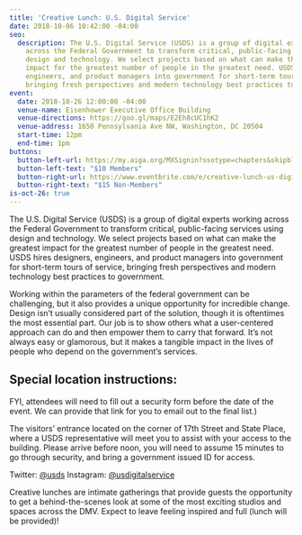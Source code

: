 ```yaml
---
title: 'Creative Lunch: U.S. Digital Service'
date: 2018-10-06 10:42:00 -04:00
seo:
  description: The U.S. Digital Service (USDS) is a group of digital experts working
    across the Federal Government to transform critical, public-facing services using
    design and technology. We select projects based on what can make the greatest
    impact for the greatest number of people in the greatest need. USDS hires designers,
    engineers, and product managers into government for short-term tours of service,
    bringing fresh perspectives and modern technology best practices to government.
event:
  date: 2018-10-26 12:00:00 -04:00
  venue-name: Eisenhower Executive Office Building
  venue-directions: https://goo.gl/maps/E2Eh8cUC1hK2
  venue-address: 1650 Pennsylvania Ave NW, Washington, DC 20504
  start-time: 12pm
  end-time: 1pm
buttons:
  button-left-url: https://my.aiga.org/MXSignin?ssotype=chapters&skipblacklist&returnurl=https%3A%2F%2Fdc.aiga.org%2F%3Fpost_type%3Dikit_event%26p%3D274263%26redirect_source%3Deventbrite_register
  button-left-text: "$10 Members"
  button-right-url: https://www.eventbrite.com/e/creative-lunch-us-digital-service-tickets-51017132617
  button-right-text: "$15 Non-Members"
is-oct-26: true
---
```


The U.S. Digital Service (USDS) is a group of digital experts working across the Federal Government to transform critical, public-facing services using design and technology. We select projects based on what can make the greatest impact for the greatest number of people in the greatest need. USDS hires designers, engineers, and product managers into government for short-term tours of service, bringing fresh perspectives and modern technology best practices to government.

Working within the parameters of the federal government can be challenging, but it also provides a unique opportunity for incredible change. Design isn’t usually considered part of the solution, though it is oftentimes the most essential part. Our job is to show others what a user-centered approach can do and then empower them to carry that forward. It’s not always easy or glamorous, but it makes a tangible impact in the lives of people who depend on the government’s services.

## Special location instructions:
FYI, attendees will need to fill out a security form before the date of the event. We can provide that link for you to email out to the final list.)

The visitors’ entrance located on the corner of 17th Street and State Place, where a USDS representative will meet you to assist with your access to the building. Please arrive before noon, you will need to assume 15 minutes to go through security, and bring a government issued ID for access.

Twitter: [@usds](https://www.twitter.com/usds/)
Instagram: [@usdigitalservice](https://www.instagram.com/usdigitalservice/)

Creative lunches are intimate gatherings that provide guests the opportunity to get a behind-the-scenes look at some of the most exciting studios and spaces across the DMV. Expect to leave feeling inspired and full (lunch will be provided)!
